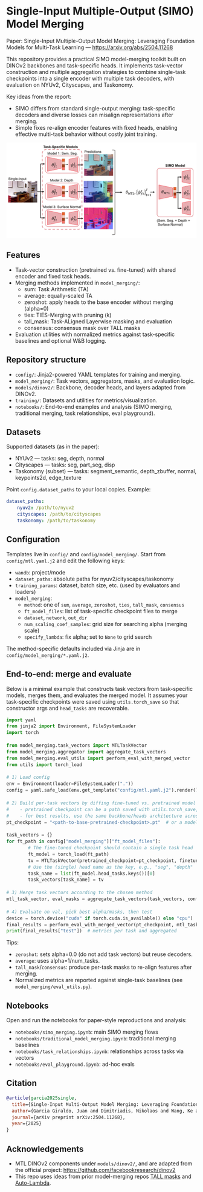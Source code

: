 # Single-Input Multiple-Output (SIMO) Model Merging

Paper: Single-Input Multiple-Output Model Merging: Leveraging Foundation Models for Multi-Task Learning — https://arxiv.org/abs/2504.11268

This repository provides a practical SIMO model-merging toolkit built on DINOv2 backbones and task-specific heads. It implements task-vector construction and multiple aggregation strategies to combine single-task checkpoints into a single encoder with multiple task decoders, with evaluation on NYUv2, Cityscapes, and Taskonomy.

Key ideas from the report:
- SIMO differs from standard single-output merging: task-specific decoders and diverse losses can misalign representations after merging.
- Simple fixes re-align encoder features with fixed heads, enabling effective multi-task behavior without costly joint training.

![System diagram](figs/system.png)


## Features

- Task-vector construction (pretrained vs. fine-tuned) with shared encoder and fixed task heads.
- Merging methods implemented in `model_merging/`:
	- sum: Task Arithmetic (TA)
	- average: equally-scaled TA
	- zeroshot: apply heads to the base encoder without merging (alpha=0)
	- ties: TIES-Merging with pruning (k)
	- tall_mask: Task-ALigned Layerwise masking and evaluation
	- consensus: consensus mask over TALL masks
- Evaluation utilities with normalized metrics against task-specific baselines and optional W&B logging.


## Repository structure

- `config/`: Jinja2-powered YAML templates for training and merging.
- `model_merging/`: Task vectors, aggregators, masks, and evaluation logic.
- `models/dinov2/`: Backbone, decoder heads, and layers adapted from DINOv2.
- `training/`: Datasets and utilities for metrics/visualization.
- `notebooks/`: End-to-end examples and analysis (SIMO merging, traditional merging, task relationships, eval playground).


## Datasets

Supported datasets (as in the paper):
- NYUv2 — tasks: seg, depth, normal
- Cityscapes — tasks: seg, part_seg, disp
- Taskonomy (subset) — tasks: segment_semantic, depth_zbuffer, normal, keypoints2d, edge_texture

Point `config.dataset_paths` to your local copies. Example:

```yaml
dataset_paths:
	nyuv2: /path/to/nyuv2
	cityscapes: /path/to/cityscapes
	taskonomy: /path/to/taskonomy
```


## Configuration
Templates live in `config/` and `config/model_merging/`. Start from `config/mtl.yaml.j2` and edit the following keys:

- `wandb`: project/mode
- `dataset_paths`: absolute paths for nyuv2/cityscapes/taskonomy
- `training_params`: dataset, batch size, etc. (used by evaluators and loaders)
- `model_merging`:
	- `method`: one of `sum`, `average`, `zeroshot`, `ties`, `tall_mask`, `consensus`
	- `ft_model_files`: list of task-specific checkpoint files to merge
	- `dataset`, `network`, `out_dir`
	- `num_scaling_coef_samples`: grid size for searching alpha (merging scale)
	- `specify_lambda`: fix alpha; set to `None` to grid search

The method-specific defaults included via Jinja are in `config/model_merging/*.yaml.j2`.


## End-to-end: merge and evaluate

Below is a minimal example that constructs task vectors from task-specific models, merges them, and evaluates the merged model. It assumes your task-specific checkpoints were saved using `utils.torch_save` so that constructor args and `head_tasks` are recoverable.

```python
import yaml
from jinja2 import Environment, FileSystemLoader
import torch

from model_merging.task_vectors import MTLTaskVector
from model_merging.aggregator import aggregate_task_vectors
from model_merging.eval_utils import perform_eval_with_merged_vector
from utils import torch_load

# 1) Load config
env = Environment(loader=FileSystemLoader("."))
config = yaml.safe_load(env.get_template("config/mtl.yaml.j2").render())

# 2) Build per-task vectors by diffing fine-tuned vs. pretrained model
#    - pretrained checkpoint can be a path saved with utils.torch_save, or an nn.Module
#    - for best results, use the same backbone/heads architecture across tasks
pt_checkpoint = "<path-to-base-pretrained-checkpoint>.pt"  # or a model object

task_vectors = {}
for ft_path in config["model_merging"]["ft_model_files"]:
		# The fine-tuned checkpoint should contain a single task head
		ft_model = torch_load(ft_path)
		tv = MTLTaskVector(pretrained_checkpoint=pt_checkpoint, finetuned_checkpoint=ft_model)
		# Use the (single) head name as the key, e.g., "seg", "depth"
		task_name = list(ft_model.head_tasks.keys())[0]
		task_vectors[task_name] = tv

# 3) Merge task vectors according to the chosen method
mtl_task_vector, eval_masks = aggregate_task_vectors(task_vectors, config)

# 4) Evaluate on val, pick best alpha/masks, then test
device = torch.device("cuda" if torch.cuda.is_available() else "cpu")
final_results = perform_eval_with_merged_vector(pt_checkpoint, mtl_task_vector, config, eval_masks=eval_masks)
print(final_results["test"])  # metrics per task and aggregated
```

Tips:
- `zeroshot`: sets alpha=0.0 (do not add task vectors) but reuse decoders.
- `average`: uses alpha=1/num_tasks.
- `tall_mask`/`consensus`: produce per-task masks to re-align features after merging.
- Normalized metrics are reported against single-task baselines (see `model_merging/eval_utils.py`).


## Notebooks
Open and run the notebooks for paper-style reproductions and analysis:
- `notebooks/simo_merging.ipynb`: main SIMO merging flows
- `notebooks/traditional_model_merging.ipynb`: traditional merging baselines
- `notebooks/task_relationships.ipynb`: relationships across tasks via vectors
- `notebooks/eval_playground.ipynb`: ad-hoc evals


## Citation
```bibtex
@article{garcia2025single,
  title={Single-Input Multi-Output Model Merging: Leveraging Foundation Models for Dense Multi-Task Learning},
  author={Garcia Giraldo, Juan and Dimitriadis, Nikolaos and Wang, Ke and Frossard, Pascal},
  journal={arXiv preprint arXiv:2504.11268},
  year={2025}
}
```


## Acknowledgements
- MTL DINOv2 components under `models/dinov2/`, and are adapted from the official project: https://github.com/facebookresearch/dinov2
- This repo uses ideas from prior model-merging repos [TALL masks](https://github.com/nik-dim/tall_masks) and [Auto-Lambda](https://github.com/lorenmt/auto-lambda).
